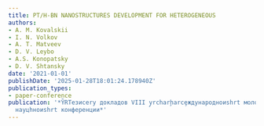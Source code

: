 ```yaml
---
title: PT/H-BN NANOSTRUCTURES DEVELOPMENT FOR HETEROGENEOUS
authors:
- A. M. Kovalskii
- I. N. Volkov
- A. T. Matveev
- D. V. Leybo
- A.S. Konopatsky
- D. V. Shtansky
date: '2021-01-01'
publishDate: '2025-01-28T18:01:24.178940Z'
publication_types:
- paper-conference
publication: '*Y̏RTезисеry докладов VIII y̧rcharḩarcȩждународноиshrt молодежноиshrt
  науцhноиshrt конференции*'
---
```

